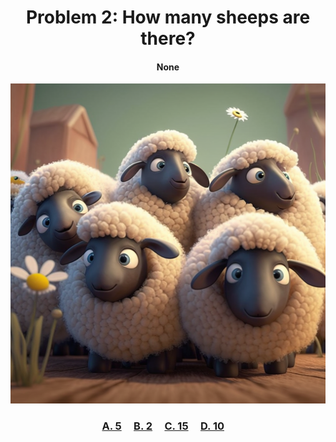 <h1 align="center">
Problem 2: How many sheeps are there?
</h1>

<h4 align="center">
None
</h4>

<p align="center">
<img src="sheeps.png" height="512"/>
</p>

<h3 align="center"><span><a href="https://raw.githubusercontent.com/rain1024/math/main/assets/win0.png">A. 5</a></span>&nbsp;&nbsp;&nbsp;&nbsp;
<span><a href="https://raw.githubusercontent.com/rain1024/math/main/assets/lose0.png">B. 2</a></span>&nbsp;&nbsp;&nbsp;&nbsp;
<span><a href="https://raw.githubusercontent.com/rain1024/math/main/assets/lose0.png">C. 15</a></span>&nbsp;&nbsp;&nbsp;&nbsp;
<span><a href="https://raw.githubusercontent.com/rain1024/math/main/assets/lose0.png">D. 10</a></span>&nbsp;&nbsp;&nbsp;&nbsp;
</h3>